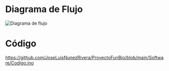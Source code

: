 # Diagrama de Flujo
![Diagrama de flujo](https://github.com/JoseLuisNunezRivera/ProyectoFunBio/assets/143373576/840183c3-45dd-4cae-bfa4-1c2d3a8b088c)

# Código
https://github.com/JoseLuisNunezRivera/ProyectoFunBio/blob/main/Software/Codigo.ino

